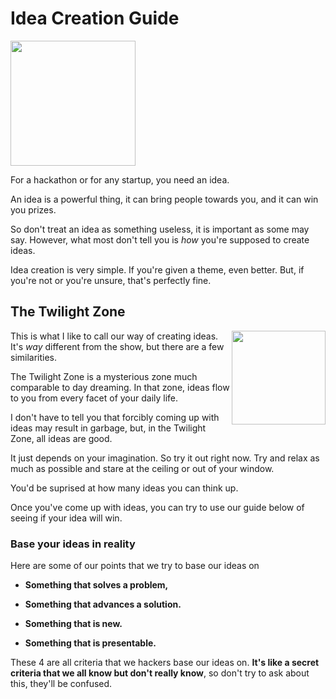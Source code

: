 # Idea Creation Guide

<img src='https://i.ibb.co/3zVY9YS/science-discovery.png' height="200"></img>

For a hackathon or for any startup, you need an idea.

An idea is a powerful thing, it can bring people towards you, and it can win you prizes.

So don't treat an idea as something useless, it is important as some may say. However, what most don't tell you is *how* you're supposed to create ideas.

Idea creation is very simple. If you're given a theme, even better. But, if you're not or you're unsure, that's perfectly fine.

## The Twilight Zone

<img align='right' src="https://encrypted-tbn0.gstatic.com/images?q=tbn%3AANd9GcT57ch3VFqtrjs6EC_I-j357UyS543xYeRinw&usqp=CAU" height="150"></img>

This is what I like to call our way of creating ideas. It's *way* different from the show, but there are a few similarities.

The Twilight Zone is a mysterious zone much comparable to day dreaming. In that zone, ideas flow to you from every facet of your daily life.

I don't have to tell you that forcibly coming up with ideas may result in garbage, but, in the Twilight Zone, all ideas are good.

It just depends on your imagination. So try it out right now. Try and relax as much as possible and stare at the ceiling or out of your window.

You'd be suprised at how many ideas you can think up.

Once you've come up with ideas, you can try to use our guide below of seeing if your idea will win.

### Base your ideas in reality

Here are some of our points that we try to base our ideas on

* **Something that solves a problem,**

* **Something that advances a solution.**

* **Something that is new.**

* **Something that is presentable.**

These 4 are all criteria that we hackers base our ideas on. **It's like a secret criteria that we all know but don't really know**, so don't try to ask about this, they'll be confused.
